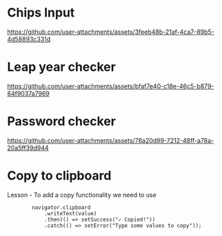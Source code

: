 # Chips Input

https://github.com/user-attachments/assets/3feeb48b-21af-4ca7-89b5-4d58893c331d

# Leap year checker

https://github.com/user-attachments/assets/bfaf7e40-c18e-46c5-b879-84f9037a7969

# Password checker

https://github.com/user-attachments/assets/78a20d99-7212-48ff-a78a-20a5ff39d944

# Copy to clipboard

Lesson - To add a copy functionality we need to use

```
        navigator.clipboard
            .writeText(value)
            .then(() => setSuccess("✓ Copied!"))
            .catch(() => setError("Type some values to copy"));

```
